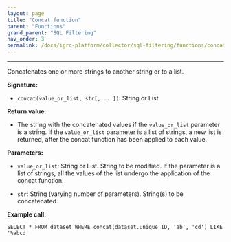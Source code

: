 ```yaml
---
layout: page
title: "Concat function"
parent: "Functions"
grand_parent: "SQL Filtering"
nav_order: 3
permalink: /docs/igrc-platform/collector/sql-filtering/functions/concat-function/
---
```

---

Concatenates one or more strings to another string or to a list.  

**Signature:**  

- `concat(value_or_list, str[, ...])`: String or List

**Return value:**  

- The string with the concatenated values if the `value_or_list` parameter is a string. If the `value_or_list` parameter is a list of strings, a new list is returned, after the concat function has been applied to each value.

**Parameters:**  

- `value_or_list`: String or List. String to be modified. If the parameter is a list of strings, all the values of the list undergo the application of the concat function.

- `str`: String (varying number of parameters). String(s) to be concatenated.



**Example call:**  

`SELECT * FROM dataset WHERE concat(dataset.unique_ID, 'ab', 'cd') LIKE '%abcd'`
